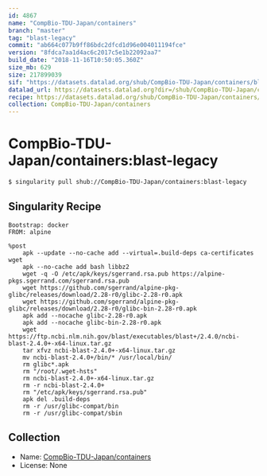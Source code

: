 ```yaml
---
id: 4867
name: "CompBio-TDU-Japan/containers"
branch: "master"
tag: "blast-legacy"
commit: "ab664c077b9ff86bdc2dfcd1d96e004011194fce"
version: "8fdca7aa1d4ac6c2017c5e1b22092aa7"
build_date: "2018-11-16T10:50:05.360Z"
size_mb: 629
size: 217899039
sif: "https://datasets.datalad.org/shub/CompBio-TDU-Japan/containers/blast-legacy/2018-11-16-ab664c07-8fdca7aa/8fdca7aa1d4ac6c2017c5e1b22092aa7.simg"
datalad_url: https://datasets.datalad.org?dir=/shub/CompBio-TDU-Japan/containers/blast-legacy/2018-11-16-ab664c07-8fdca7aa/
recipe: https://datasets.datalad.org/shub/CompBio-TDU-Japan/containers/blast-legacy/2018-11-16-ab664c07-8fdca7aa/Singularity
collection: CompBio-TDU-Japan/containers
---
```


# CompBio-TDU-Japan/containers:blast-legacy

```bash
$ singularity pull shub://CompBio-TDU-Japan/containers:blast-legacy
```

## Singularity Recipe

```singularity
Bootstrap: docker
FROM: alpine

%post
    apk --update --no-cache add --virtual=.build-deps ca-certificates wget
    apk --no-cache add bash libbz2
    wget -q -O /etc/apk/keys/sgerrand.rsa.pub https://alpine-pkgs.sgerrand.com/sgerrand.rsa.pub
    wget https://github.com/sgerrand/alpine-pkg-glibc/releases/download/2.28-r0/glibc-2.28-r0.apk
    wget https://github.com/sgerrand/alpine-pkg-glibc/releases/download/2.28-r0/glibc-bin-2.28-r0.apk
    apk add --nocache glibc-2.28-r0.apk
    apk add --nocache glibc-bin-2.28-r0.apk
    wget https://ftp.ncbi.nlm.nih.gov/blast/executables/blast+/2.4.0/ncbi-blast-2.4.0+-x64-linux.tar.gz
    tar xfvz ncbi-blast-2.4.0+-x64-linux.tar.gz
    mv ncbi-blast-2.4.0+/bin/* /usr/local/bin/
    rm glibc*.apk
    rm "/root/.wget-hsts"
    rm ncbi-blast-2.4.0+-x64-linux.tar.gz
    rm -r ncbi-blast-2.4.0+
    rm "/etc/apk/keys/sgerrand.rsa.pub"
    apk del .build-deps
    rm -r /usr/glibc-compat/bin
    rm -r /usr/glibc-compat/sbin
```

## Collection

 - Name: [CompBio-TDU-Japan/containers](https://github.com/CompBio-TDU-Japan/containers)
 - License: None

